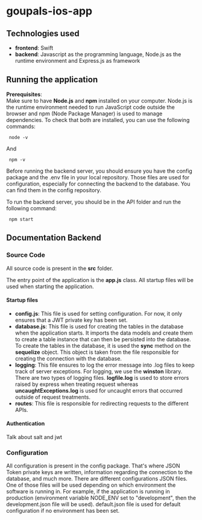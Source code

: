 # goupals-ios-app

## Technologies used
- **frontend**: Swift
- **backend**: Javascript as the programming language, Node.js as the runtime environment and Express.js as framework

## Running the application

**Prerequisites**:
<br /> 
Make sure to have **Node.js** and **npm** installed on your computer. Node.js is the runtime environment needed to run JavaScript code outside the browser and npm (Node Package Manager) is used to manage dependencies.
To check that both are installed, you can use the following commands:
   ```
    node -v
   ```
And 
   ```
    npm -v
   ```

Before running the backend server, you should ensure you have the config package and the .env file in your local repository. Those files are used for configuration, especially for connecting the backend to the database. You can find them in the config repository. 

To run the backend server, you should be in the API folder and run the following command:
   ```
    npm start
   ```

## Documentation Backend

### Source Code

All source code is present in the **src** folder. <br /> 

The entry point of the application is the **app.js** class. All startup files will be used when starting the application. 

#### Startup files

- **config.js**: This file is used for setting configuration. For now, it only ensures that a JWT private key has been set.
- **database.js**: This file is used for creating the tables in the database when the application starts. It imports the data models and create them to create a table instance that can then be persisted into the database. To create the tables in the database, it is used the **sync** method on the **sequelize** object. This object is taken from the file responsible for creating the connection with the database.
- **logging**: This file ensures to log the error message into .log files to keep track of server exceptions. For logging, we use the **winston** library. There are two types of logging files. **logfile.log** is used to store errors raised by express when treating request whereas **uncaughtExceptions.log** is used for uncaught errors that occurred outside of request treatments.
- **routes**: This file is responsible for redirecting requests to the different APIs.

#### Authentication

Talk about salt and jwt
### Configuration

All configuration is present in the config package. That's where JSON Token private keys are written, information regarding the connection to the database, and much more. There are different configurations JSON files. One of those files will be used depending on which environment the software is running in. For example, if the application is running in production (environment variable NODE_ENV set to "development", then the development.json file will be used). default.json file is used for default configuration if no environment has been set.

